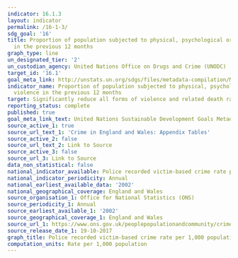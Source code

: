 ```yaml
---
indicator: 16.1.3
layout: indicator
permalink: /16-1-3/
sdg_goal: '16'
title: Proportion of population subjected to physical, psychological or sexual violence
  in the previous 12 months
graph_type: line
un_designated_tier: '2'
un_custodian_agency: United Nations Office on Drugs and Crime (UNODC)
target_id: '16.1'
goal_meta_link: http://unstats.un.org/sdgs/files/metadata-compilation/Metadata-Goal-16.pdf
indicator_name: Proportion of population subjected to physical, psychological or sexual
  violence in the previous 12 months
target: Significantly reduce all forms of violence and related death rates everywhere
reporting_status: complete
published: true
goal_meta_link_text: United Nations Sustainable Development Goals Metadata (pdf 1361kB)
source_active_1: true
source_url_text_1: 'Crime in England and Wales: Appendix Tables'
source_active_2: false
source_url_text_2: Link to Source
source_active_3: false
source_url_3: Link to Source
data_non_statistical: false
national_indicator_available: Police recorded victim-based crime rate per 1,000 population
national_indicator_periodicity: Annual
national_earliest_available_data: '2002'
national_geographical_coverage: England and Wales
source_organisation_1: Office for National Statistics (ONS)
source_periodicity_1: Annual
source_earliest_available_1: '2002'
source_geographical_coverage_1: England and Wales
source_url_1: https://www.ons.gov.uk/peoplepopulationandcommunity/crimeandjustice/datasets/crimeinenglandandwalesappendixtables
source_release_date_1: 19-10-2017
graph_title: Police recorded victim-based crime rate per 1,000 population
computation_units: Rate per 1,000 population
---
```

